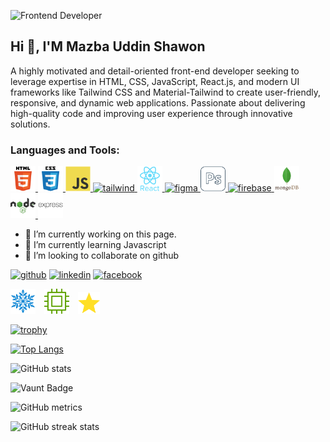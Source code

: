 

![Frontend Developer](https://media.licdn.com/dms/image/D5616AQHqEjta6hqrvw/profile-displaybackgroundimage-shrink_350_1400/0/1719914432085?e=1725494400&v=beta&t=RSiYrWBd1FF00LMHuMtGEYoufLJ3VY3IHQktRfrt1fc)

<h2 class="text-center">Hi  👋, I'M Mazba Uddin Shawon</h2>

A highly motivated and detail-oriented front-end developer seeking to leverage expertise in HTML, CSS, JavaScript, React.js, and modern UI frameworks like Tailwind CSS and Material-Tailwind to create user-friendly, responsive, and dynamic web applications. Passionate about delivering high-quality code and improving user experience through innovative solutions.

<h3 align="left">Languages and Tools:</h3>
     <p align="left" class="ml-10">
        <a href="https://www.w3.org/html/" target="_blank"  rel="noreferrer">
          <img
            src="https://raw.githubusercontent.com/devicons/devicon/master/icons/html5/html5-original-wordmark.svg"
            alt="html5"
            width="40"
            height="40"
          margin-right="150"
          />
        </a>
        <a
          href="https://www.w3schools.com/css/"
          target="_blank"
          rel="noreferrer"
        >
          <img
            src="https://raw.githubusercontent.com/devicons/devicon/master/icons/css3/css3-original-wordmark.svg"
            alt="css3"
            width="40"
            height="40"
          />
        </a>
        <a
          href="https://developer.mozilla.org/en-US/docs/Web/JavaScript"
          target="_blank"
          rel="noreferrer"
        >
          <img
            src="https://raw.githubusercontent.com/devicons/devicon/master/icons/javascript/javascript-original.svg"
            alt="javascript"
            width="40"
            height="40"
          />
        </a>
        <a href="https://tailwindcss.com/" target="_blank" rel="noreferrer">
          <img
            src="https://www.vectorlogo.zone/logos/tailwindcss/tailwindcss-icon.svg"
            alt="tailwind"
            width="40"
            height="40"
          />
        </a>
        <a href="https://reactjs.org/" target="_blank" rel="noreferrer">
          <img
            src="https://raw.githubusercontent.com/devicons/devicon/master/icons/react/react-original-wordmark.svg"
            alt="react"
            width="40"
            height="40"
          />
        </a>
        <a href="https://www.figma.com/" target="_blank" rel="noreferrer">
          <img
            src="https://www.vectorlogo.zone/logos/figma/figma-icon.svg"
            alt="figma"
            width="40"
            height="40"
          />
        </a>
        <a href="https://www.photoshop.com/en" target="_blank" rel="noreferrer">
          <img
            src="https://raw.githubusercontent.com/devicons/devicon/master/icons/photoshop/photoshop-line.svg"
            alt="photoshop"
            width="40"
            height="40"
          />
        </a>
        <a href="https://firebase.google.com/" target="_blank" rel="noreferrer">
          <img
            src="https://www.vectorlogo.zone/logos/firebase/firebase-icon.svg"
            alt="firebase"
            width="40"
            height="40"
          />
        </a>
        <a href="https://www.mongodb.com/" target="_blank" rel="noreferrer">
          <img
            src="https://raw.githubusercontent.com/devicons/devicon/master/icons/mongodb/mongodb-original-wordmark.svg"
            alt="mongodb"
            width="40"
            height="40"
          />
        </a>
        <a href="https://nodejs.org" target="_blank" rel="noreferrer">
          <img
            src="https://raw.githubusercontent.com/devicons/devicon/master/icons/nodejs/nodejs-original-wordmark.svg"
            alt="nodejs"
            width="40"
            height="40"
          />
        </a>
        <a href="https://expressjs.com" target="_blank" rel="noreferrer">
          <img
            src="https://raw.githubusercontent.com/devicons/devicon/master/icons/express/express-original-wordmark.svg"
            alt="express"
            width="40"
            height="40"
          />
        </a>
      </p>



- 🔭 I’m currently working on this page. 
- 🌱 I’m currently learning Javascript 
- 👯 I’m looking to collaborate on github 


[<img src='https://cdn.jsdelivr.net/npm/simple-icons@3.0.1/icons/github.svg' alt='github' height='40'>](https://github.com/Mazbauddin)  [<img src='https://cdn.jsdelivr.net/npm/simple-icons@3.0.1/icons/linkedin.svg' alt='linkedin' height='40'>](https://www.linkedin.com/in/mazba-uddin-784431174//)  [<img src='https://cdn.jsdelivr.net/npm/simple-icons@3.0.1/icons/facebook.svg' alt='facebook' height='40'>](https://www.facebook.com/mazbashawon)  

<a href='https://archiveprogram.github.com/'><img src='https://raw.githubusercontent.com/acervenky/animated-github-badges/master/assets/acbadge.gif' width='40' height='40'></a> <a href='https://docs.github.com/en/developers'><img src='https://raw.githubusercontent.com/acervenky/animated-github-badges/master/assets/devbadge.gif' width='40' height='40'></a> <a href='https://stars.github.com/'><img src='https://raw.githubusercontent.com/acervenky/animated-github-badges/master/assets/starbadge.gif' width='35' height='35'></a> 

[![trophy](https://github-profile-trophy.vercel.app/?username=Mazbauddin)](https://github.com/ryo-ma/github-profile-trophy)

[![Top Langs](https://github-readme-stats.vercel.app/api/top-langs/?username=Mazbauddin)](https://github.com/anuraghazra/github-readme-stats)

![GitHub stats](https://github-readme-stats.vercel.app/api?username=Mazbauddin&show_icons=true)  

![Vaunt Badge](https://api.vaunt.dev/v1/github/entities/Mazbauddin/contributions?format=svg&private=false)  

![GitHub metrics](https://metrics.lecoq.io/Mazbauddin)  

![GitHub streak stats](https://streak-stats.demolab.com/?user=Mazbauddin) 

